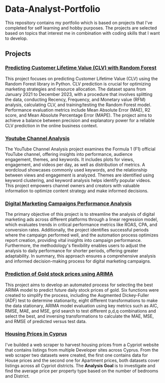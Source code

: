 # Data-Analyst-Portfolio

This repository contains my portfolio which is based on projects that I've completed for self learning and hobby purposes. The projects are selected based on topics that interest me in combination with coding skills that I want to develop. 

## Projects
### [Predicting Customer Lifetime Value (CLV) with Random Forest]( )
This project focuses on predicting Customer Lifetime Value (CLV) using the Random Forest library in Python. CLV prediction is crucial for optimizing marketing strategies and resource allocation. The dataset spans from January 2021 to December 2023, with a procedure that involves splitting the data, conducting Recency, Frequency, and Monetary value (RFM) analysis, calculating CLV, and training/testing the Random Forest model. Performance evaluation metrics include Mean Absolute Error (MAE), R2 score, and Mean Absolute Percentage Error (MAPE). The project aims to achieve a balance between precision and explanatory power for a reliable CLV prediction in the online business context.
### [Youtube Channel Analysis](https://github.com/spyrou-andre/Data-Analyst-Portfolio/blob/main/Youtube_Channel_Analysis/Youtube-Channel-Analysis.ipynb)
The YouTube Channel Analysis project examines the Formula 1 (F1) official YouTube channel, offering insights into performance, audience engagement, themes, and keywords. It includes plots for views, engagement, and videos per day, as well as distribution of metrics. A wordcloud showcases commonly used keywords, and the relationship between views and engagement is analyzed. Themes are identified using keyword clustering, and keyword analysis helps identify popular videos. This project empowers channel owners and creators with valuable information to optimize content strategy and make informed decisions.
### [Digital Marketing Campaigns Performance Analysis](https://github.com/spyrou-andre/Data-Analyst-Portfolio/blob/main/digital_campaigns_analysis/Digital%20Marketing%20Campaigns%20Performance%20Analysis.ipynb)
The primary objective of this project is to streamline the analysis of digital marketing ads across different platforms through a linear regression model, which evaluates trends in critical performance metrics like ROAS, CPA, and conversion rates. Additionally, the project identifies successful periods where the campaign performed well, and the automation process optimizes report creation, providing vital insights into campaign performance. Furthermore, the methodology's flexibility enables users to adjust the analysis to daily performance for shorter periods, offering greater adaptability. In summary, this approach ensures a comprehensive analysis and informed decision-making process for digital marketing campaigns.
### [Prediction of Gold stock prices using ARIMA](https://github.com/spyrou-andre/Data-Analyst-Portfolio/blob/main/Arima_Automations/Prediction%20of%20Gold%20stock%20prices%20using%20ARIMA.ipynb)
This project aims to develop an automated process for selecting the best ARIMA model to predict future daily stock prices of gold. Six functions were created to simplify the process, including the Augmented Dickey-Fuller (ADF) test to determine stationarity, eight different transformations to make the data stationary, ARIMA model evaluation using key metrics such as AIC, RMSE, MAE, and MSE, grid search to test different p,d,q combinations and select the best, and inversing transformations to calculate the MAE, MSE, and RMSE of predicted versus test data.
### [Housing Prices in Cyprus](https://github.com/spyrou-andre/Data-Analyst-Portfolio/blob/main/Housing-Prices/Housing%20Prices%20Analysis.ipynb) 
I've builded a web scraper to harvest housing prices from a Cypriot website that contains listings from multiple Developer sites across Cyprus. From the web scraper two datasets were created, the first one contains data for House prices and the second one for Apartment prices, both datasets cover listings across all Cypriot districts. The **Analysis Goal** is to investigate and find the average price per property type based on the number of bedrooms and District. 

